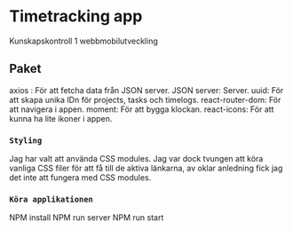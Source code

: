 # Timetracking app

Kunskapskontroll 1 webbmobilutveckling

## Paket
axios : För att fetcha data från JSON server.
JSON server: Server.
uuid: För att skapa unika IDn för projects, tasks och timelogs. 
react-router-dom: För att navigera i appen.
moment: För att bygga klockan.
react-icons: För att kunna ha lite ikoner i appen. 


### `Styling`

Jag har valt att använda CSS modules. Jag var dock tvungen att köra vanliga CSS filer för att få till de aktiva länkarna, av oklar anledning fick jag det inte att fungera med CSS modules. 

### `Köra applikationen`

NPM install
NPM run server
NPM run start

